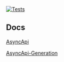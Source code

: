 <a href="https://github.com/SENERGY-Platform/event-worker/actions/workflows/tests.yml" rel="nofollow">
    <img src="https://github.com/SENERGY-Platform/event-worker/actions/workflows/tests.yml/badge.svg?branch=main" alt="Tests" />
</a>

## Docs

[AsyncApi](docs/asyncapi.json)

[AsyncApi-Generation](docs/asyncapi-gen/README.md)